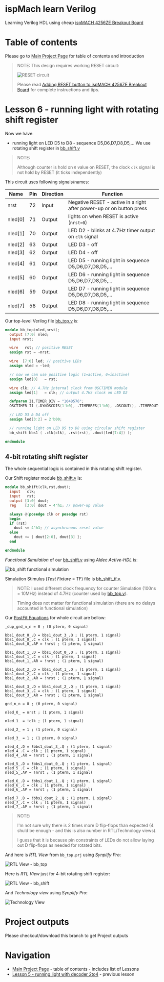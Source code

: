 # ispMach learn Verilog

Learning Verilog HDL using cheap [ispMACH 4256ZE Breakout Board][]

# Table of contents

Please go to [Main Project Page] for table of contents and introduction

> NOTE: This design requires working RESET circuit:
>
> ![RESET circuit](https://raw.githubusercontent.com/wiki/hpaluch/hpaluch.github.io/files/latt_reset_schema_cut.png)
>
> Please read [Adding RESET button to ispMACH 4256ZE Breakout Board][] for
> complete instructions and tips.

# Lesson 6 - running light with rotating shift register

Now we have:

* running light on LED D5 to D8 - sequence D5,D6,D7,D8,D5,...
  We use rotating shift register in [bb_shift.v]

> NOTE:
>
> Although counter is hold on `0` value on RESET, the
> clock `clk` signal is not hold by RESET (it ticks independently)

This circuit uses following signals/names:

Name|Pin|Direction|Function
----|---|---------|--------
nrst|72|Input|Negative RESET - active in `0` right after power-up or on button press
nled[0]|71|Output|lights on when RESET is active (`nrst=0`)
nled[1]|70|Output|LED D2 - blinks at 4.7Hz timer output on `clk` signal
nled[2]|63|Output|LED D3 - off
nled[3]|62|Output|LED D4 - off
nled[4]|61|Output|LED D5 - running light in sequence D5,D6,D7,D8,D5,...
nled[5]|60|Output|LED D6 - running light in sequence D5,D6,D7,D8,D5,... 
nled[6]|59|Output|LED D7 - running light in sequence D5,D6,D7,D8,D5,...
nled[7]|58|Output|LED D8 - running light in sequence D5,D6,D7,D8,D5,...

Our top-level Verilog file [bb_top.v] is:
```verilog
module bb_top(nled,nrst);
  output [7:0] nled;
  input nrst;

  wire   rst; // positive RESET
  assign rst = ~nrst;

  wire  [7:0] led; // positive LEDs
  assign nled = ~led;

  // now we can use positive logic (1=active, 0=inactive)
  assign led[0]   = rst;

  wire clk; // 4.7Hz internal clock from OSCTIMER module  
  assign led[1]   = clk; // output 4.7Hz clock on LED D2

  defparam I1.TIMER_DIV = "1048576";
  OSCTIMER I1 (.DYNOSCDIS(1'b0), .TIMERRES(1'b0), .OSCOUT(), .TIMEROUT(clk) );

  // LED D3 & D4 off
  assign led[3:2] = 2'b00;

  // running light on LED D5 to D8 using circular shift register
  bb_shift bbs1 ( .clk(clk), .rst(rst), .dout(led[7:4]) );

endmodule
```

## 4-bit rotating shift register

The whole sequential logic is contained in this
rotating shift register.

Our Shift register module [bb_shift.v] is:
```verilog
module bb_shift(clk,rst,dout);
  input   clk;
  input   rst;
  output [3:0] dout;
  reg    [3:0] dout = 4'h1; // power-up value

  always @(posedge clk or posedge rst)
  begin
  if (rst)
    dout <= 4'h1; // asynchronous reset value
  else
    dout <= { dout[2:0], dout[3] };
  end

endmodule
```

_Functional Simulation_ of our [bb_shift.v]
using _Aldec Active-HDL_ is:

![bb_shift functional simulation](https://raw.githubusercontent.com/hpaluch/ispMach-learn-verilog/b-lesson6-shift/images/func-sim0.png)

Simulation Stimulus (_Test Fixture_ = TF) file is [bb_shift_tf.v].

> NOTE: I used different clock frequency for counter Simulation 
> (100ns = 10MHz) instead of 4.7Hz (counter used by [bb_top.v]).
>
> Timing does not matter for functional simulation
> (there are no delays accounted in functional simulation)


Our [PostFit Equations] for whole circuit are bellow:
```
_dup_gnd_n_n = 0 ; (0 pterm, 0 signal)

bbs1_dout_0_.D = bbs1_dout_3_.Q ; (1 pterm, 1 signal)
bbs1_dout_0_.C = clk ; (1 pterm, 1 signal)
bbs1_dout_0_.AP = !nrst ; (1 pterm, 1 signal)

bbs1_dout_1_.D = bbs1_dout_0_.Q ; (1 pterm, 1 signal)
bbs1_dout_1_.C = clk ; (1 pterm, 1 signal)
bbs1_dout_1_.AR = !nrst ; (1 pterm, 1 signal)

bbs1_dout_2_.D = bbs1_dout_1_.Q ; (1 pterm, 1 signal)
bbs1_dout_2_.C = clk ; (1 pterm, 1 signal)
bbs1_dout_2_.AR = !nrst ; (1 pterm, 1 signal)

bbs1_dout_3_.D = bbs1_dout_2_.Q ; (1 pterm, 1 signal)
bbs1_dout_3_.C = clk ; (1 pterm, 1 signal)
bbs1_dout_3_.AR = !nrst ; (1 pterm, 1 signal)

gnd_n_n = 0 ; (0 pterm, 0 signal)

nled_0_ = nrst ; (1 pterm, 1 signal)

nled_1_ = !clk ; (1 pterm, 1 signal)

nled_2_ = 1 ; (1 pterm, 0 signal)

nled_3_ = 1 ; (1 pterm, 0 signal)

nled_4_.D = !bbs1_dout_3_.Q ; (1 pterm, 1 signal)
nled_4_.C = clk ; (1 pterm, 1 signal)
nled_4_.AR = !nrst ; (1 pterm, 1 signal)

nled_5_.D = !bbs1_dout_0_.Q ; (1 pterm, 1 signal)
nled_5_.C = clk ; (1 pterm, 1 signal)
nled_5_.AP = !nrst ; (1 pterm, 1 signal)

nled_6_.D = !bbs1_dout_1_.Q ; (1 pterm, 1 signal)
nled_6_.C = clk ; (1 pterm, 1 signal)
nled_6_.AP = !nrst ; (1 pterm, 1 signal)

nled_7_.D = !bbs1_dout_2_.Q ; (1 pterm, 1 signal)
nled_7_.C = clk ; (1 pterm, 1 signal)
nled_7_.AP = !nrst ; (1 pterm, 1 signal)
```

> NOTE:
>
> I'm not sure why there is 2 times more D flip-flops than expected
> (4 shuld be enough - and this is also number in RTL/Technology views).
>
> I guess that it is because pin constraints of LEDs do not allow laying
> out D flip-flops as needed for rotated bits.


And here is _RTL View_ from `bb_top.prj` using _Synplify Pro_:

![RTL View - bb_top](https://raw.githubusercontent.com/hpaluch/ispMach-learn-verilog/b-lesson6-shift/images/rtl-view.png)

Here is _RTL View_ just for 4-bit rotating shift register:

![RTL View - bb_shift](https://raw.githubusercontent.com/hpaluch/ispMach-learn-verilog/b-lesson6-shift/images/rtl-view-bb_shift.png)
            
And _Technology view_ using _Synplify Pro_:

![Technology View](https://raw.githubusercontent.com/hpaluch/ispMach-learn-verilog/b-lesson6-shift/images/tech-view.png)            

# Project outputs

Please checkout/download this branch to get Project outputs

# Navigation

* [Main Project Page][] - table of contents - includes list of Lessons
* [Lesson 5 - running light with decoder 2to4] - previous lesson


[ispMACH 4256ZE Breakout Board]: http://www.latticesemi.com/Products/DevelopmentBoardsAndKits/ispMACH4256ZEBreakoutBoard.aspx
[Getting started with ispMACH 4256ZE Breakout Board]: https://github.com/hpaluch/hpaluch.github.io/wiki/Getting-started-with-ispMACH-4256ZE-Breakout-Board
[Adding RESET button to ispMACH 4256ZE Breakout Board]: https://github.com/hpaluch/hpaluch.github.io/wiki/Adding-RESET-button-to-ispMACH-4256ZE-Breakout-Board
[JEDEC]: https://github.com/hpaluch/ispMach-learn-verilog/blob/b-lesson6-shift/bb_learn.jed 
[bb_top.v]: https://github.com/hpaluch/ispMach-learn-verilog/blob/b-lesson6-shift/bb_top.v
[bb_shift.v]: https://github.com/hpaluch/ispMach-learn-verilog/blob/b-lesson6-shift/bb_shift.v
[bb_shift_tf.v]: https://github.com/hpaluch/ispMach-learn-verilog/blob/b-lesson6-shift/bb_shift_tf.v
[Main Project Page]: https://github.com/hpaluch/ispMach-learn-verilog
[PostFit Equations]: https://github.com/hpaluch/ispMach-learn-verilog/blob/b-lesson6-shift/equations.txt
[Lesson 5 - running light with decoder 2to4]: https://github.com/hpaluch/ispMach-learn-verilog/tree/b-lesson5-dec2to4
